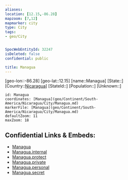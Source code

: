 ```yaml
---
aliases: 
location: [12.15,-86.28]
mapzoom: [7,12] 
mapmarker: city 
type: City
tags:
- geo/City


SpocWebEntityId: 32247
isDeleted: false
confidential: public

title: Managua
---
```

[geo-lon::-86.28]
[geo-lat::12.15]
[name::Managua]
[State::]
[Country::[Nicaragua](geo/Continent/South-America/Nicaragua.md)]
[StateId::]
[Population::]
[Unknown::]


```leaflet
id: Managua
coordinates: [Managua](geo/Continent/South-America/Nicaragua/City/Managua.md)
markerFile: [Managua](geo/Continent/South-America/Nicaragua/City/Managua.md)
defaultZoom: 11 
maxZoom: 18
```


## Confidential Links & Embeds: 
- [Managua](../../../../../../_public/geo/Continent/South-America/Nicaragua/City/Managua.md) 
- [Managua.internal](../../../../../../_internal/geo/Continent/South-America/Nicaragua/City/Managua.internal.md) 
- [Managua.protect](../../../../../../_protect/geo/Continent/South-America/Nicaragua/City/Managua.protect.md) 
- [Managua.private](../../../../../../_private/geo/Continent/South-America/Nicaragua/City/Managua.private.md) 
- [Managua.personal](../../../../../../_personal/geo/Continent/South-America/Nicaragua/City/Managua.personal.md) 
- [Managua.secret](../../../../../../_secret/geo/Continent/South-America/Nicaragua/City/Managua.secret.md) 
